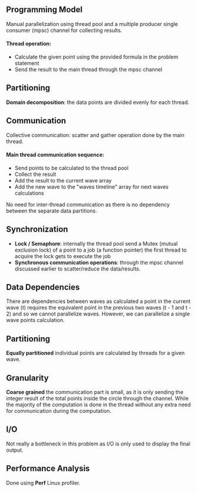 ## Programming Model
Manual parallelization using thread pool and a multiple producer single consumer (mpsc) channel for collecting results.

#### Thread operation:
- Calculate the given point using the provided formula in the problem statement
- Send the result to the main thread through the mpsc channel

## Partitioning
**Domain decomposition**: the data points are divided evenly for each thread.

## Communication
Collective communication: scatter and gather operation done by the main thread. 

#### Main thread communication sequence:
- Send points to be calculated to the thread pool
- Collect the result
- Add the result to the current wave array
- Add the new wave to the "waves timeline" array for next waves calculations

No need for inter-thread communication as there is no dependency between the separate data
partitions.

## Synchronization
- **Lock / Semaphore**: internally the thread pool send a Mutex (mutual exclusion lock) of a point to a job (a function
pointer) the first thread to acquire the lock gets to execute the job
- **Synchronous communication operations**: through the mpsc channel discussed earlier to
scatter/reduce the data/results.

## Data Dependencies
There are dependencies between waves as calculated a point in the current wave (t) requires the
equivalent point in the previous two waves (t - 1 and t - 2) and so we cannot parallelize
waves. However, we can parallelize a single wave points calculation.

## Partitioning
**Equally partitioned** individual points are calculated by threads for a given wave.

## Granularity
**Coarse grained** the communication part is small, as it is only sending the integer result of
the total points inside the circle through the channel. 
While the majority of the computation is done in the thread without any extra need for communication during the computation.

## I/O
Not really a bottleneck in this problem as I/O is only used to display the final output.

## Performance Analysis
Done using **Perf** Linux profiler.

